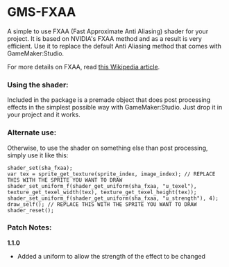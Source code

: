 # GMS-FXAA

A simple to use FXAA (Fast Approximate Anti Aliasing) shader for your project. It is based on NVIDIA's FXAA method and as a result is very efficient. Use it to replace the default Anti Aliasing method that comes with GameMaker:Studio.

For more details on FXAA, read [this Wikipedia article](http://en.wikipedia.org/wiki/Fast_approximate_anti-aliasing).

### Using the shader:

Included in the package is a premade object that does post processing effects in the simplest possible way with GameMaker:Studio. Just drop it in your project and it works.

### Alternate use:

Otherwise, to use the shader on something else than post processing, simply use it like this:

```
shader_set(sha_fxaa);
var tex = sprite_get_texture(sprite_index, image_index); // REPLACE THIS WITH THE SPRITE YOU WANT TO DRAW
shader_set_uniform_f(shader_get_uniform(sha_fxaa, "u_texel"), texture_get_texel_width(tex), texture_get_texel_height(tex));
shader_set_uniform_f(shader_get_uniform(sha_fxaa, "u_strength"), 4);
draw_self(); // REPLACE THIS WITH THE SPRITE YOU WANT TO DRAW
shader_reset();
```
### Patch Notes:

**1.1.0**

- Added a uniform to allow the strength of the effect to be changed
